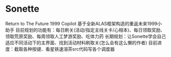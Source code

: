 # Sonette
Return to The Future 1999 Copilot
基于全新ALAS框架构造的重返未来1999小助手
目前规划的功能有：每日刷关(活动/指定主线关卡/心相本)、每日领取奖励、领取荒原奖励、每周领取人工梦游奖励、吃体力药
长期规划：让Sonette学会自己适应不同活动下的主界面、找到活动材料刷取关(怎么会有这么懒的作者)
目前进度：截取各种按键、看星铁速溶茶src代码写各个调度器
